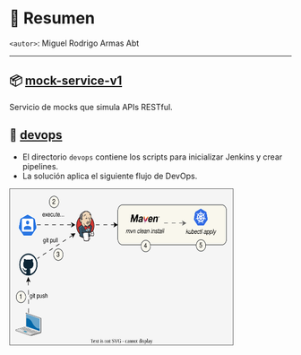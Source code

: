 # 📌 Resumen
`<autor>`: Miguel Rodrigo Armas Abt

---

## 📦 [mock-service-v1](./backend/mock-service-v1/README.md)
Servicio de mocks que simula APIs RESTful.

## 🔧 [devops](./devops/scripts/README.md)
- El directorio `devops` contiene los scripts para inicializar Jenkins y crear pipelines.
- La solución aplica el siguiente flujo de DevOps.

<img src="./diagrams.svg" width="400" height="280">
